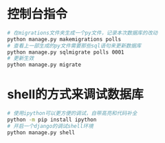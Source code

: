 # 控制台指令
```bash
# 在migrations文件夹生成一个py文件，记录本次数据库的改动
python manage.py makemigrations polls
# 查看上一部生成的py文件需要那些sql语句来更新数据库
python manage.py sqlmigrate polls 0001
# 更新生效
python manage.py migrate

```

# shell的方式来调试数据库
```bash
# 使用ipython可以更方便的调试，自带高亮和代码补全
python -m pip install ipython
# 开启一个django的调试shell环境
python manage.py shell
```
